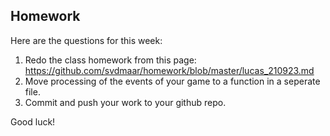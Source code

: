 Homework
-

Here are the questions for this week:

1. Redo the class homework from this page: https://github.com/svdmaar/homework/blob/master/lucas_210923.md 
1. Move processing of the events of your game to a function in a seperate file.
1. Commit and push your work to your github repo.

Good luck!
